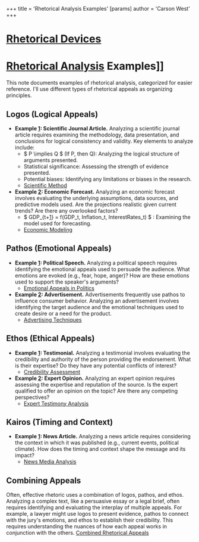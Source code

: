 +++
 title = 'Rhetorical Analysis Examples'
[params]
	author = 'Carson West'
+++
# [Rhetorical Devices](./../rhetorical-devices/)
# [Rhetorical Analysis](./../rhetorical-analysis/) Examples]]

This note documents examples of rhetorical analysis, categorized for easier reference.  I'll use different types of rhetorical appeals as organizing principles.

## Logos (Logical Appeals)

* **Example [1](./../1/): Scientific Journal Article.**  Analyzing a scientific journal article requires examining the methodology, data presentation, and conclusions for logical consistency and validity. Key elements to analyze include:
    *  $ P \implies Q $  (If P, then Q):  Analyzing the logical structure of arguments presented.
    * Statistical significance: Assessing the strength of evidence presented.
    * Potential biases: Identifying any limitations or biases in the research.
    * [Scientific Method](./../scientific-method/)
* **Example [2](./../2/): Economic Forecast.** Analyzing an economic forecast involves evaluating the underlying assumptions, data sources, and predictive models used.  Are the projections realistic given current trends?  Are there any overlooked factors?
    *  $ GDP_{t+[1](./../1/)} = f(GDP_t, Inflation_t, InterestRates_t) $ :  Examining the model used for forecasting.
    * [Economic Modeling](./../economic-modeling/)

## Pathos (Emotional Appeals)

* **Example [1](./../1/): Political Speech.** Analyzing a political speech requires identifying the emotional appeals used to persuade the audience.  What emotions are evoked (e.g., fear, hope, anger)? How are these emotions used to support the speaker's arguments?
    * [Emotional Appeals in Politics](./../emotional-appeals-in-politics/)
* **Example [2](./../2/): Advertisement.**  Advertisements frequently use pathos to influence consumer behavior. Analyzing an advertisement involves identifying the target audience and the emotional techniques used to create desire or a need for the product.
    * [Advertising Techniques](./../advertising-techniques/)

## Ethos (Ethical Appeals)

* **Example [1](./../1/): Testimonial.**  Analyzing a testimonial involves evaluating the credibility and authority of the person providing the endorsement.  What is their expertise? Do they have any potential conflicts of interest?
    * [Credibility Assessment](./../credibility-assessment/)
* **Example [2](./../2/): Expert Opinion.** Analyzing an expert opinion requires assessing the expertise and reputation of the source.  Is the expert qualified to offer an opinion on the topic?  Are there any competing perspectives?
    * [Expert Testimony Analysis](./../expert-testimony-analysis/)

## Kairos (Timing and Context)

* **Example [1](./../1/):  News Article.** Analyzing a news article requires considering the context in which it was published (e.g., current events, political climate).  How does the timing and context shape the message and its impact?
    * [News Media Analysis](./../news-media-analysis/)

## Combining Appeals

Often, effective rhetoric uses a combination of logos, pathos, and ethos. Analyzing a complex text, like a persuasive essay or a legal brief, often requires identifying and evaluating the interplay of multiple appeals.  For example, a lawyer might use logos to present evidence, pathos to connect with the jury's emotions, and ethos to establish their credibility.  This requires understanding the nuances of how each appeal works in conjunction with the others.  [Combined Rhetorical Appeals](./../combined-rhetorical-appeals/)
